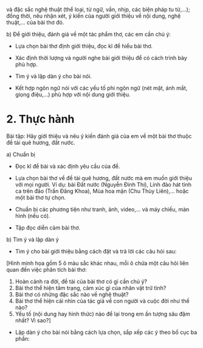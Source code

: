 và đặc sắc nghệ thuật (thể loại, từ ngữ, vần, nhịp, các biện pháp tu từ,...); đồng thời, nêu nhận xét, ý kiến của người giới thiệu về nội dung, nghệ thuật,... của bài thơ đó.

b) Để giới thiệu, đánh giá về một tác phẩm thơ, các em cần chú ý:

- Lựa chọn bài thơ định giới thiệu, đọc kĩ để hiểu bài thơ.

- Xác định thời lượng và người nghe bài giới thiệu để có cách trình bày phù hợp.

- Tìm ý và lập dàn ý cho bài nói.

- Kết hợp ngôn ngữ nói với các yếu tố phi ngôn ngữ (nét mặt, ánh mắt, giọng điệu,...) phù hợp với nội dung giới thiệu.

# 2. Thực hành

Bài tập: Hãy giới thiệu và nêu ý kiến đánh giá của em về một bài thơ thuộc đề tài quê hương, đất nước.

a) Chuẩn bị

- Đọc kĩ đề bài và xác định yêu cầu của đề.

- Lựa chọn bài thơ về đề tài quê hương, đất nước mà em muốn giới thiệu với mọi người. Ví dụ: bài Đất nước (Nguyễn Đình Thi), Lính đảo hát tình ca trên đảo (Trần Đăng Khoa), Mùa hoa mận (Chu Thùy Liên),... hoặc một bài thơ tự chọn.

- Chuẩn bị các phương tiện như tranh, ảnh, video,... và máy chiếu, màn hình (nếu có).

- Tập đọc diễn cảm bài thơ.

b) Tìm ý và lập dàn ý

- Tìm ý cho bài giới thiệu bằng cách đặt và trả lời các câu hỏi sau:

[Hình minh họa gồm 5 ô màu sắc khác nhau, mỗi ô chứa một câu hỏi liên quan đến việc phân tích bài thơ:

1. Hoàn cảnh ra đời, đề tài của bài thơ có gì cần chú ý?
2. Bài thơ thể hiện tâm trạng, cảm xúc gì của nhân vật trữ tình?
3. Bài thơ có những đặc sắc nào về nghệ thuật?
4. Bài thơ thể hiện cái nhìn của tác giả về con người và cuộc đời như thế nào?
5. Yếu tố (nội dung hay hình thức) nào để lại trong em ấn tượng sâu đậm nhất? Vì sao?]

- Lập dàn ý cho bài nói bằng cách lựa chọn, sắp xếp các ý theo bố cục ba phần: